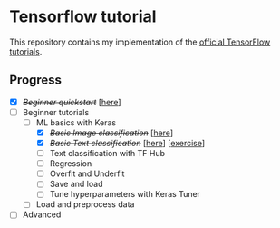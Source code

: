 # Tensorflow tutorial

This repository contains my implementation of the
[official TensorFlow tutorials](https://www.tensorflow.org/tutorials).

## Progress

* [x] ~~*Beginner quickstart*~~ [[here](beginner-quickstart.py)]
* [ ] Beginner tutorials
  * [ ] ML basics with Keras
    * [x] ~~*Basic Image classification*~~
          [[here](basics-keras/01-image-classification.py)]
    * [x] ~~*Basic Text classification*~~
          [[here](basics-keras/02-text-classification.py)]
          [[exercise](basics-keras/03-text-classification-exercise.py)]
    * [ ] Text classification with TF Hub
    * [ ] Regression
    * [ ] Overfit and Underfit
    * [ ] Save and load
    * [ ] Tune hyperparameters with Keras Tuner
  * [ ] Load and preprocess data
* [ ] Advanced
